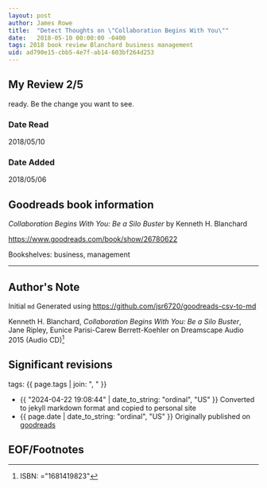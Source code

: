 ```yaml
---
layout: post
author: James Rowe
title:  "Detect Thoughts on \"Collaboration Begins With You\""
date:   2018-05-10 00:00:00 -0400
tags: 2018 book review Blanchard business management
uid: ad790e15-cbb5-4e7f-ab14-603bf264d253
---
```




## My Review 2/5

ready. Be the change you want to see.

### Date Read
2018/05/10

### Date Added
2018/05/06

## Goodreads book information

*Collaboration Begins With You: Be a Silo Buster* by Kenneth H. Blanchard

https://www.goodreads.com/book/show/26780622

Bookshelves: business, management

---

## Author's Note

Initial `md` Generated using https://github.com/jsr6720/goodreads-csv-to-md

Kenneth H. Blanchard, *Collaboration Begins With You: Be a Silo Buster*, Jane Ripley, Eunice Parisi-Carew Berrett-Koehler on Dreamscape Audio 2015 (Audio CD)[^1]

## Significant revisions

tags: {{ page.tags | join: ", " }} <!-- todo move this somewhere -->

- {{ "2024-04-22 19:08:44" | date_to_string: "ordinal", "US" }} Converted to jekyll markdown format and copied to personal site
- {{ page.date | date_to_string: "ordinal", "US" }} Originally published on [goodreads](https://www.goodreads.com)

## EOF/Footnotes

[^1]: ISBN: ="1681419823"